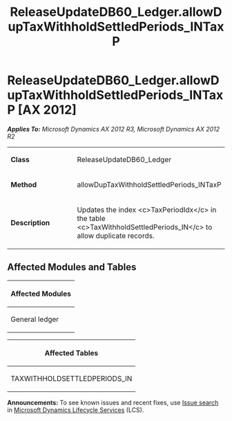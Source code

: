 ﻿---
title: ReleaseUpdateDB60_Ledger.allowDupTaxWithholdSettledPeriods_INTaxP
TOCTitle: ReleaseUpdateDB60_Ledger.allowDupTaxWithholdSettledPeriods_INTaxP
ms:assetid: a502a25c-bf2e-2f30-bee0-7a70b8ff7487
ms:mtpsurl: https://msdn.microsoft.com/en-us/library/JJ736792(v=AX.60)
ms:contentKeyID: 49710223
ms.date: 05/18/2015
mtps_version: v=AX.60
---

# ReleaseUpdateDB60\_Ledger.allowDupTaxWithholdSettledPeriods\_INTaxP [AX 2012]


_**Applies To:** Microsoft Dynamics AX 2012 R3, Microsoft Dynamics AX 2012 R2_

<table>
<colgroup>
<col style="width: 50%" />
<col style="width: 50%" />
</colgroup>
<tbody>
<tr class="odd">
<td><p><strong>Class</strong></p></td>
<td><p>ReleaseUpdateDB60_Ledger</p></td>
</tr>
<tr class="even">
<td><p><strong>Method</strong></p></td>
<td><p>allowDupTaxWithholdSettledPeriods_INTaxP</p></td>
</tr>
<tr class="odd">
<td><p><strong>Description</strong></p></td>
<td><p>Updates the index &lt;c&gt;TaxPeriodIdx&lt;/c&gt; in the table &lt;c&gt;TaxWithholdSettledPeriods_IN&lt;/c&gt; to allow duplicate records.</p></td>
</tr>
</tbody>
</table>


## Affected Modules and Tables

<table>
<colgroup>
<col style="width: 100%" />
</colgroup>
<thead>
<tr class="header">
<th><p>Affected Modules</p></th>
</tr>
</thead>
<tbody>
<tr class="odd">
<td><p>General ledger</p></td>
</tr>
</tbody>
</table>


<table>
<colgroup>
<col style="width: 100%" />
</colgroup>
<thead>
<tr class="header">
<th><p>Affected Tables</p></th>
</tr>
</thead>
<tbody>
<tr class="odd">
<td><p>TAXWITHHOLDSETTLEDPERIODS_IN</p></td>
</tr>
</tbody>
</table>

  
**Announcements:** To see known issues and recent fixes, use [Issue search](http://go.microsoft.com/fwlink/?linkid=389258) in [Microsoft Dynamics Lifecycle Services](http://go.microsoft.com/fwlink/?linkid=306505) (LCS).

